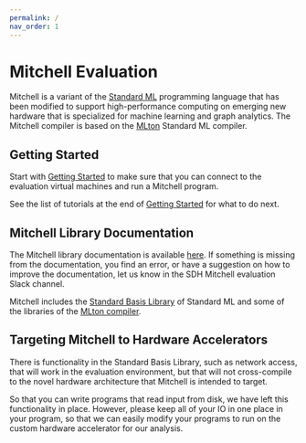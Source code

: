 ```yaml
---
permalink: /
nav_order: 1
---
```

# Mitchell Evaluation

Mitchell is a variant of the
[Standard ML](https://en.wikipedia.org/wiki/Standard_ML)
programming language that has been modified to support high-performance
computing on emerging new hardware that is specialized for machine learning
and graph analytics. The Mitchell compiler is based on the 
[MLton](http://mlton.org/) Standard ML compiler.

## Getting Started

Start with [Getting Started](getting-started.md) to make sure that you can
connect to the evaluation virtual machines and run a Mitchell program.

See the list of tutorials at the end of [Getting Started](getting-started.md#next-steps)
for what to do next.

## Mitchell Library Documentation

The Mitchell library documentation is available [here](mitchell_lib_doc.md). If
something is missing from the documentation, you find an error, or have a
suggestion on how to improve the documentation, let us know in the SDH Mitchell
evaluation Slack channel.

Mitchell includes the
[Standard Basis Library](http://sml-family.org/Basis/index.html)
of Standard ML and some of the libraries of the
[MLton compiler](http://www.mlton.org/MLtonStructure).

## Targeting Mitchell to Hardware Accelerators

There is functionality in the Standard Basis Library, such as network access,
that will work in the evaluation environment, but that will not cross-compile to
the novel hardware architecture that Mitchell is intended to target.

So that you can write programs that read input from disk, we have left this
functionality in place. However, please keep all of your IO in one place in your
program, so that we can easily modify your programs to run on the custom
hardware accelerator for our analysis.
